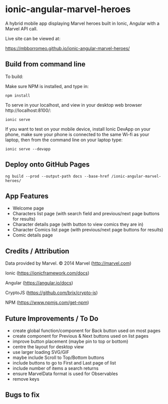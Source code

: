 # ionic-angular-marvel-heroes
A hybrid mobile app displaying Marvel heroes built in Ionic, Angular with a Marvel API call.

Live site can be viewed at:

https://mbborromeo.github.io/ionic-angular-marvel-heroes/

## Build from command line
To build:

Make sure NPM is installed, and type in:

`npm install`

To serve in your localhost, and view in your desktop web browser http://localhost:8100/:

`ionic serve`

If you want to test on your mobile device, install Ionic DevApp on your phone, make sure your phone is connected to the same Wi-fi as your laptop, then from the command line on your laptop type: 

`ionic serve --devapp`

## Deploy onto GitHub Pages

`ng build --prod --output-path docs --base-href /ionic-angular-marvel-heroes/`


## App Features
- Welcome page
- Characters list page (with search field and previous/next page buttons for results)
- Character details page (with button to view comics they are in)
- Character Comics list page (with previous/next page buttons for results)
- Comic details page

## Credits / Attribution
Data provided by Marvel. © 2014 Marvel (http://marvel.com)

Ionic (https://ionicframework.com/docs)

Angular (https://angular.io/docs)

CryptoJS (https://github.com/brix/crypto-js)

NPM (https://www.npmjs.com/get-npm)

## Future Improvements / To Do
- create global function/component for Back button used on most pages
- create component for Previous & Next buttons used on list pages
- improve button placement (maybe pin to top or bottom)
- centre the layout for desktop view
- use larger loading SVG/GIF
- maybe include Scroll to Top/Bottom buttons
- include buttons to go to First and Last page of list
- include number of items a search returns
- ensure MarvelData format is used for Observables
- remove keys

## Bugs to fix
